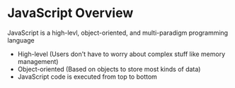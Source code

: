 # JavaScript Overview

JavaScript is a high-levl, object-oriented, and multi-paradigm programming language

* High-level (Users don't have to worry about complex stuff like memory management)
* Object-oriented (Based on objects to store most kinds of data)
* JavaScript code is executed from top to bottom